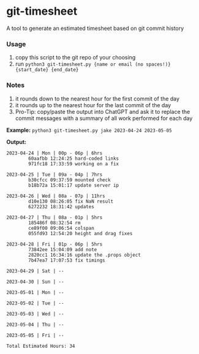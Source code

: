 # git-timesheet
A tool to generate an estimated timesheet based on git commit history

### Usage

1. copy this script to the git repo of your choosing
2. run `python3 git-timesheet.py {name or email (no spaces!)} {start_date} {end_date}`

### Notes
1. it rounds down to the nearest hour for the first commit of the day
2. it rounds up to the nearest hour for the last commit of the day
3. Pro-Tip: copy/paste the output into ChatGPT and ask it to replace the commit messages with a summary of all work performed for each day

**Example:** `python3 git-timesheet.py jake 2023-04-24 2023-05-05`

**Output:** 
```
2023-04-24 | Mon | 00p - 06p | 6hrs
		60aafbb 12:24:25 hard-coded links
		971fc18 17:33:59 working on a fix

2023-04-25 | Tue | 09a - 04p | 7hrs
		b30cfcc 09:37:59 mounted check
		b18b72a 15:01:17 update server ip

2023-04-26 | Wed | 08a - 07p | 11hrs
		d10e130 08:26:05 fix NaN result
		6272232 18:31:42 updates

2023-04-27 | Thu | 08a - 01p | 5hrs
		185486f 08:32:54 rm
		ce89f00 09:06:54 colspan
		055fd93 12:54:20 height and drag fixes

2023-04-28 | Fri | 01p - 06p | 5hrs
		73842ee 15:04:09 add note
		2820cc1 16:34:16 update the .props object
		7b47ea7 17:07:53 fix timings

2023-04-29 | Sat | --

2023-04-30 | Sun | --

2023-05-01 | Mon | --

2023-05-02 | Tue | --

2023-05-03 | Wed | --

2023-05-04 | Thu | --

2023-05-05 | Fri | --

Total Estimated Hours: 34
```
